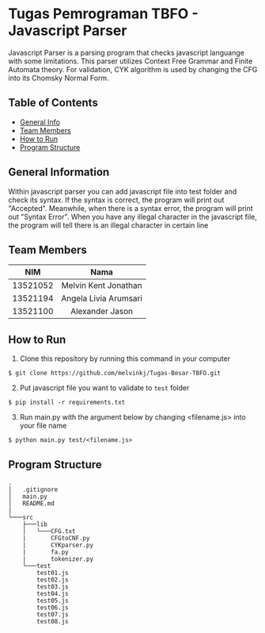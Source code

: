 # Tugas Pemrograman TBFO - Javascript Parser

Javascript Parser is a parsing program that checks javascript languange with some limitations. This parser utilizes Context Free Grammar and Finite Automata theory. For validation, CYK algorithm is used by changing the CFG into its Chomsky Normal Form.

## Table of Contents

-   [General Info](#general-information)
-   [Team Members](#team-members)
-   [How to Run](#how-to-run)
-   [Program Structure](#program-structure)

## General Information

Within javascript parser you can add javascript file into test folder and check its syntax. If the syntax is correct, the program will print out "Accepted". Meanwhile, when there is a syntax error, the program will print out "Syntax Error". When you have any illegal character in the javascript file, the program will tell there is an illegal character in certain line

## Team Members

| **NIM**  |       **Nama**        |
| :------: | :-------------------: |
| 13521052 |  Melvin Kent Jonathan |
| 13521194 | Angela Livia Arumsari |
| 13521100 |    Alexander Jason    |

## How to Run

1. Clone this repository by running this command in your computer
```
$ git clone https://github.com/melvinkj/Tugas-Besar-TBFO.git
```

2. Put javascript file you want to validate to `test` folder

```
$ pip install -r requirements.txt
```

3. Run main.py with the argument below by changing <filename.js> into your file name

```
$ python main.py test/<filename.js>
```

## Program Structure

```
.
│   .gitignore
│   main.py
│   README.md
|
└───src
    ├───lib
    │   └───CFG.txt
    |       CFGtoCNF.py
    |       CYKparser.py
    |       fa.py
    |       tokenizer.py
    └───test
        test01.js
        test02.js
        test03.js
        test04.js
        test05.js
        test06.js
        test07.js
        test08.js
```